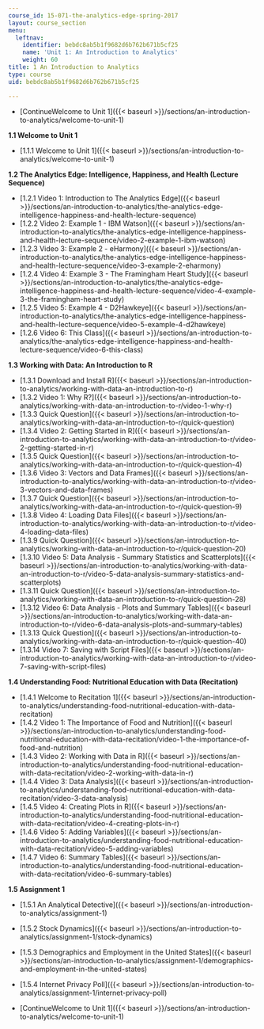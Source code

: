 ```yaml
---
course_id: 15-071-the-analytics-edge-spring-2017
layout: course_section
menu:
  leftnav:
    identifier: bebdc8ab5b1f9682d6b762b671b5cf25
    name: 'Unit 1: An Introduction to Analytics'
    weight: 60
title: 1 An Introduction to Analytics
type: course
uid: bebdc8ab5b1f9682d6b762b671b5cf25

---
```


*   [ContinueWelcome to Unit 1]({{< baseurl >}}/sections/an-introduction-to-analytics/welcome-to-unit-1)

**1.1 Welcome to Unit 1**

*   [1.1.1 Welcome to Unit 1]({{< baseurl >}}/sections/an-introduction-to-analytics/welcome-to-unit-1)

**1.2 The Analytics Edge: Intelligence, Happiness, and Health (Lecture Sequence)**

*   [1.2.1 Video 1: Introduction to The Analytics Edge]({{< baseurl >}}/sections/an-introduction-to-analytics/the-analytics-edge-intelligence-happiness-and-health-lecture-sequence)
*   [1.2.2 Video 2: Example 1 - IBM Watson]({{< baseurl >}}/sections/an-introduction-to-analytics/the-analytics-edge-intelligence-happiness-and-health-lecture-sequence/video-2-example-1-ibm-watson)
*   [1.2.3 Video 3: Example 2 - eHarmony]({{< baseurl >}}/sections/an-introduction-to-analytics/the-analytics-edge-intelligence-happiness-and-health-lecture-sequence/video-3-example-2-eharmony)
*   [1.2.4 Video 4: Example 3 - The Framingham Heart Study]({{< baseurl >}}/sections/an-introduction-to-analytics/the-analytics-edge-intelligence-happiness-and-health-lecture-sequence/video-4-example-3-the-framingham-heart-study)
*   [1.2.5 Video 5: Example 4 - D2Hawkeye]({{< baseurl >}}/sections/an-introduction-to-analytics/the-analytics-edge-intelligence-happiness-and-health-lecture-sequence/video-5-example-4-d2hawkeye)
*   [1.2.6 Video 6: This Class]({{< baseurl >}}/sections/an-introduction-to-analytics/the-analytics-edge-intelligence-happiness-and-health-lecture-sequence/video-6-this-class)

**1.3 Working with Data: An Introduction to R**

*   [1.3.1 Download and Install R]({{< baseurl >}}/sections/an-introduction-to-analytics/working-with-data-an-introduction-to-r)
*   [1.3.2 Video 1: Why R?]({{< baseurl >}}/sections/an-introduction-to-analytics/working-with-data-an-introduction-to-r/video-1-why-r)
*   [1.3.3 Quick Question]({{< baseurl >}}/sections/an-introduction-to-analytics/working-with-data-an-introduction-to-r/quick-question)
*   [1.3.4 Video 2: Getting Started in R]({{< baseurl >}}/sections/an-introduction-to-analytics/working-with-data-an-introduction-to-r/video-2-getting-started-in-r)
*   [1.3.5 Quick Question]({{< baseurl >}}/sections/an-introduction-to-analytics/working-with-data-an-introduction-to-r/quick-question-4)
*   [1.3.6 Video 3: Vectors and Data Frames]({{< baseurl >}}/sections/an-introduction-to-analytics/working-with-data-an-introduction-to-r/video-3-vectors-and-data-frames)
*   [1.3.7 Quick Question]({{< baseurl >}}/sections/an-introduction-to-analytics/working-with-data-an-introduction-to-r/quick-question-9)
*   [1.3.8 Video 4: Loading Data Files]({{< baseurl >}}/sections/an-introduction-to-analytics/working-with-data-an-introduction-to-r/video-4-loading-data-files)
*   [1.3.9 Quick Question]({{< baseurl >}}/sections/an-introduction-to-analytics/working-with-data-an-introduction-to-r/quick-question-20)
*   [1.3.10 Video 5: Data Analysis - Summary Statistics and Scatterplots]({{< baseurl >}}/sections/an-introduction-to-analytics/working-with-data-an-introduction-to-r/video-5-data-analysis-summary-statistics-and-scatterplots)
*   [1.3.11 Quick Question]({{< baseurl >}}/sections/an-introduction-to-analytics/working-with-data-an-introduction-to-r/quick-question-28)
*   [1.3.12 Video 6: Data Analysis - Plots and Summary Tables]({{< baseurl >}}/sections/an-introduction-to-analytics/working-with-data-an-introduction-to-r/video-6-data-analysis-plots-and-summary-tables)
*   [1.3.13 Quick Question]({{< baseurl >}}/sections/an-introduction-to-analytics/working-with-data-an-introduction-to-r/quick-question-40)
*   [1.3.14 Video 7: Saving with Script Files]({{< baseurl >}}/sections/an-introduction-to-analytics/working-with-data-an-introduction-to-r/video-7-saving-with-script-files)

**1.4 Understanding Food: Nutritional Education with Data (Recitation)**

*   [1.4.1 Welcome to Recitation 1]({{< baseurl >}}/sections/an-introduction-to-analytics/understanding-food-nutritional-education-with-data-recitation)
*   [1.4.2 Video 1: The Importance of Food and Nutrition]({{< baseurl >}}/sections/an-introduction-to-analytics/understanding-food-nutritional-education-with-data-recitation/video-1-the-importance-of-food-and-nutrition)
*   [1.4.3 Video 2: Working with Data in R]({{< baseurl >}}/sections/an-introduction-to-analytics/understanding-food-nutritional-education-with-data-recitation/video-2-working-with-data-in-r)
*   [1.4.4 Video 3: Data Analysis]({{< baseurl >}}/sections/an-introduction-to-analytics/understanding-food-nutritional-education-with-data-recitation/video-3-data-analysis)
*   [1.4.5 Video 4: Creating Plots in R]({{< baseurl >}}/sections/an-introduction-to-analytics/understanding-food-nutritional-education-with-data-recitation/video-4-creating-plots-in-r)
*   [1.4.6 Video 5: Adding Variables]({{< baseurl >}}/sections/an-introduction-to-analytics/understanding-food-nutritional-education-with-data-recitation/video-5-adding-variables)
*   [1.4.7 Video 6: Summary Tables]({{< baseurl >}}/sections/an-introduction-to-analytics/understanding-food-nutritional-education-with-data-recitation/video-6-summary-tables)

**1.5 Assignment 1**

*   [1.5.1 An Analytical Detective]({{< baseurl >}}/sections/an-introduction-to-analytics/assignment-1)
*   [1.5.2 Stock Dynamics]({{< baseurl >}}/sections/an-introduction-to-analytics/assignment-1/stock-dynamics)
*   [1.5.3 Demographics and Employment in the United States]({{< baseurl >}}/sections/an-introduction-to-analytics/assignment-1/demographics-and-employment-in-the-united-states)
*   [1.5.4 Internet Privacy Poll]({{< baseurl >}}/sections/an-introduction-to-analytics/assignment-1/internet-privacy-poll)

*   [ContinueWelcome to Unit 1]({{< baseurl >}}/sections/an-introduction-to-analytics/welcome-to-unit-1)